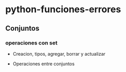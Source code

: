 # python-funciones-errores

## Conjuntos

### operaciones con set

- Creacion, tipos, agregar, borrar y actualizar

- Operaciones entre conjuntos
